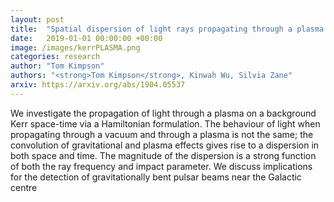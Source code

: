```yaml
---
layout: post
title:  "Spatial dispersion of light rays propagating through a plasma in Kerr space-time"
date:   2019-01-01 00:00:00 +00:00
image: /images/kerrPLASMA.png
categories: research
author: "Tom Kimpson"
authors: "<strong>Tom Kimpson</strong>, Kinwah Wu, Silvia Zane"
arxiv: https://arxiv.org/abs/1904.05537
---
```

We investigate the propagation of light through a plasma on a background Kerr space-time via a Hamiltonian formulation. The behaviour of light when propagating through a vacuum and through a plasma is not the same; the convolution of gravitational and plasma effects gives rise to a dispersion in both space and time. The magnitude of the dispersion is a strong function of both the ray frequency and impact parameter. We discuss implications for the detection of gravitationally bent pulsar beams near the Galactic centre
